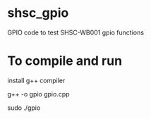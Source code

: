 # shsc_gpio
GPIO code to test SHSC-WB001 gpio functions

# To compile and run

install g++ compiler

g++ -o gpio gpio.cpp

sudo ./gpio
